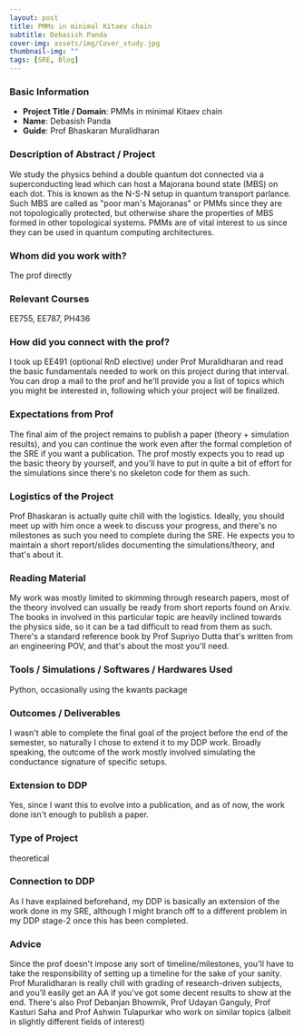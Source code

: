 ```yaml
---
layout: post
title: PMMs in minimal Kitaev chain
subtitle: Debasish Panda 
cover-img: assets/img/Cover_study.jpg
thumbnail-img: ""
tags: [SRE, Blog]
---
```


### Basic Information

- **Project Title / Domain**: PMMs in minimal Kitaev chain
- **Name**: Debasish Panda 
- **Guide**: Prof Bhaskaran Muralidharan 

### Description of Abstract / Project

We study the physics behind a double quantum dot connected via a superconducting lead which can host a Majorana bound state (MBS) on each dot. This is known as the N-S-N setup in quantum transport parlance. Such MBS are called as "poor man's Majoranas" or PMMs since they are not topologically protected, but otherwise share the properties of MBS formed in other topological systems. PMMs are of vital interest to us since they can be used in quantum computing architectures.

### Whom did you work with?

The prof directly

### Relevant Courses

EE755, EE787, PH436

### How did you connect with the prof?

I took up EE491 (optional RnD elective) under Prof Muralidharan and read the basic fundamentals needed to work on this project during that interval. You can drop a mail to the prof and he'll provide you a list of topics which you might be interested in, following which your project will be finalized.

### Expectations from Prof

The final aim of the project remains to publish a paper (theory + simulation results), and you can continue the work even after the formal completion of the SRE if you want a publication. The prof mostly expects you to read up the basic theory by yourself, and you'll have to put in quite a bit of effort for the simulations since there's no skeleton code for them as such. 

### Logistics of the Project

Prof Bhaskaran is actually quite chill with the logistics. Ideally, you should meet up with him once a week to discuss your progress, and there's no milestones as such you need to complete during the SRE. He expects you to maintain a short report/slides documenting the simulations/theory, and that's about it.

### Reading Material

My work was mostly limited to skimming through research papers, most of the theory involved can usually be ready from short reports found on Arxiv. The books in involved in this particular topic are heavily inclined towards the physics side, so it can be a tad difficult to read from them as such. There's a standard reference book by Prof Supriyo Dutta that's written from an engineering POV, and that's about the most you'll need.

### Tools / Simulations / Softwares / Hardwares Used

Python, occasionally using the kwants package 

### Outcomes / Deliverables

I wasn't able to complete the final goal of the project before the end of the semester, so naturally I chose to extend it to my DDP work. Broadly speaking, the outcome of the work mostly involved simulating the conductance signature of specific setups.

### Extension to DDP

Yes, since I want this to evolve into a publication, and as of now, the work done isn't enough to publish a paper.

### Type of Project

theoretical

### Connection to DDP

As I have explained beforehand, my DDP is basically an extension of the work done in my SRE, although I might branch off to a different problem in my DDP stage-2 once this has been completed.

### Advice

Since the prof doesn't impose any sort of timeline/milestones, you'll have to take the responsibility of setting up a timeline for the sake of your sanity. Prof Muralidharan is really chill with grading of research-driven subjects, and you'll easily get an AA if you've got some decent results to show at the end. There's also Prof Debanjan Bhowmik, Prof Udayan Ganguly, Prof Kasturi Saha and Prof Ashwin Tulapurkar who work on similar topics (albeit in slightly different fields of interest)
